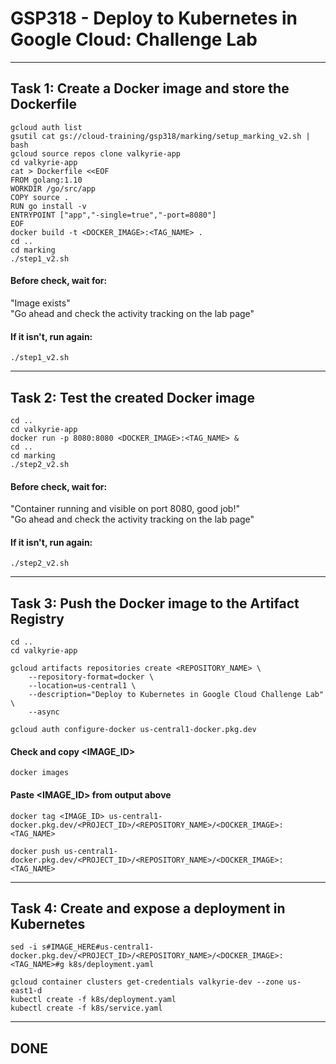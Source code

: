 # GSP318 - Deploy to Kubernetes in Google Cloud: Challenge Lab
-----------------------------------------------------------------------------------------------------------------------------------------------------------------
## Task 1: Create a Docker image and store the Dockerfile

```
gcloud auth list
gsutil cat gs://cloud-training/gsp318/marking/setup_marking_v2.sh | bash
gcloud source repos clone valkyrie-app
cd valkyrie-app
cat > Dockerfile <<EOF
FROM golang:1.10
WORKDIR /go/src/app
COPY source .
RUN go install -v
ENTRYPOINT ["app","-single=true","-port=8080"]
EOF
docker build -t <DOCKER_IMAGE>:<TAG_NAME> .
cd ..
cd marking
./step1_v2.sh
```

#### Before check, wait for: 
"Image exists"  
"Go ahead and check the activity tracking on the lab page"

#### If it isn't, run again:
```
./step1_v2.sh
```

-----------------------------------------------------------------------------------------------------------------------------------------------------------------
## Task 2: Test the created Docker image

```
cd ..
cd valkyrie-app
docker run -p 8080:8080 <DOCKER_IMAGE>:<TAG_NAME> &
cd ..
cd marking
./step2_v2.sh

```

#### Before check, wait for: 
"Container running and visible on port 8080, good job!"  
"Go ahead and check the activity tracking on the lab page"

#### If it isn't, run again:
```
./step2_v2.sh
```

-----------------------------------------------------------------------------------------------------------------------------------------------------------------
## Task 3: Push the Docker image to the Artifact Registry

```
cd ..
cd valkyrie-app

gcloud artifacts repositories create <REPOSITORY_NAME> \
    --repository-format=docker \
    --location=us-central1 \
    --description="Deploy to Kubernetes in Google Cloud Challenge Lab" \
    --async 

gcloud auth configure-docker us-central1-docker.pkg.dev
```
#### Check and copy <IMAGE_ID> 
```
docker images
```
#### Paste <IMAGE_ID> from output above
```
docker tag <IMAGE_ID> us-central1-docker.pkg.dev/<PROJECT_ID>/<REPOSITORY_NAME>/<DOCKER_IMAGE>:<TAG_NAME>

docker push us-central1-docker.pkg.dev/<PROJECT_ID>/<REPOSITORY_NAME>/<DOCKER_IMAGE>:<TAG_NAME>
```

-----------------------------------------------------------------------------------------------------------------------------------------------------------------
## Task 4: Create and expose a deployment in Kubernetes

```
sed -i s#IMAGE_HERE#us-central1-docker.pkg.dev/<PROJECT_ID>/<REPOSITORY_NAME>/<DOCKER_IMAGE>:<TAG_NAME>#g k8s/deployment.yaml

gcloud container clusters get-credentials valkyrie-dev --zone us-east1-d
kubectl create -f k8s/deployment.yaml
kubectl create -f k8s/service.yaml
```

--------------------------------------------------------------------------------------------------------------------------------------------------------------
## DONE
